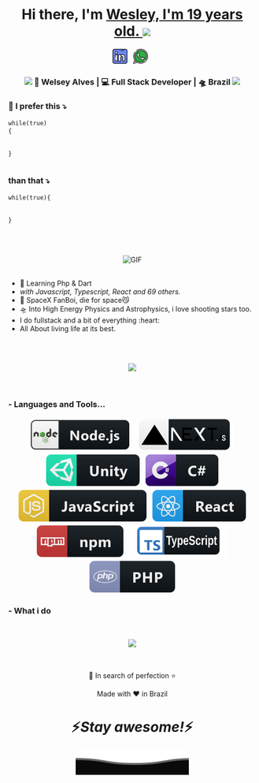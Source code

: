 <div align="center">
   <h1>Hi there, I'm <a href="https://hemant.codes">Wesley, I'm 19 years old. </a> <img src="https://media.giphy.com/media/hvRJCLFzcasrR4ia7z/giphy.gif" width="25px"> </h1>

</div>

<p align='center'>
   <a href="https://www.linkedin.com/in/wesleyalvesdeveloper/"><img height="30" src="https://raw.githubusercontent.com/wesley44354/wesley44354/master/images/social/linkedin.png?raw=true"></a>&nbsp;&nbsp;
   <a href="https://api.whatsapp.com/send?phone=67998887913"><img height="30" src="https://raw.githubusercontent.com/wesley44354/wesley44354/master/images/social/whatsapp.png?raw=true"></a>&nbsp;&nbsp;
 </p>

<div align="center">
<h3><img src="https://media.giphy.com/media/WUlplcMpOCEmTGBtBW/giphy.gif" width="30"> 🙎 Welsey Alves | 💻 Full Stack Developer | 🛸 Brazil <img src="https://media.giphy.com/media/WUlplcMpOCEmTGBtBW/giphy.gif" width="30"></h3>
</div>

<div align="left">
<h3> 💬 I prefer this ⤵️</h3>
<pre><code>while(true) 
{ 
      
}</code></pre>

<h3> than that ⤵️</h3>
<pre><code>while(true){
      
}</code></pre>

</div>
<br />
<br />

<div align="center" >
    <img align="center" height="180px" width="300px" style="border-radius: 20;" alt="GIF" src="https://media.giphy.com/media/3FjEPbKqEPhPpmC8uY/giphy.gif" />
   <br />
   <br />
    <ul align="left">
        <li>🥀 Learning Php & Dart</li>
        <li><i>with Javascript, Typescript, React and 69 others.</i></li>
        <li>🔭 SpaceX FanBoi, die for space😼</li>
        <li>🛸 Into High Energy Physics and Astrophysics, i love shooting stars too.</li>
        <li>I do fullstack and a bit of everything :heart:</li>
        <li>All About living life at its best.</li>
    </ul>
</div>
<br />
<br />

<!--  -->

<p align="center" >
<!--    <a href="https://github.com/anuraghazra/github-readme-stats">
     <img  src="https://github-readme-stats.vercel.app/api?username=wesley44354&&show_icons=true&theme=radical"/>
   </a> -->
   
   <a href="https://github.com/anuraghazra/github-readme-stats">
     <img src="https://github-readme-stats.vercel.app/api/top-langs/?username=wesley44354&theme=radical&show_icons=true&hide_border=false&layout=donut"/>
   </a>
</p>

<br />

### - Languages and Tools...

<div align="center">

  <img src="https://raw.githubusercontent.com/wesley44354/wesley44354/master/images/dev/services/nodejs.svg" alt="nodejs" style="vertical-align: top; margin: 4px;">
   <img src="https://raw.githubusercontent.com/wesley44354/wesley44354/master/images/dev/frameworks/next.svg" alt="next" style="vertical-align: top; margin: 4px;">
  <img src="https://raw.githubusercontent.com/wesley44354/wesley44354/master/images/dev/engine/unity.svg" alt="csharp" style="vertical-align: top; margin: 4px;">
  <img  src="https://raw.githubusercontent.com/wesley44354/wesley44354/master/images/dev/languages/csharp.svg" alt="csharp" style="vertical-align: top; margin: 4px;">
  <img  src="https://raw.githubusercontent.com/wesley44354/wesley44354/master/images/dev/languages/js.svg" alt="js" style="vertical-align: top; margin: 4px;">
  <img  src="https://raw.githubusercontent.com/wesley44354/wesley44354/master/images/dev/frameworks/react.svg" alt="react" style="vertical-align: top; margin: 4px;">
  <img  src="https://raw.githubusercontent.com/wesley44354/wesley44354/master/images/dev/services/npm.svg" alt="npm" style="vertical-align: top; margin: 4px;">
    <img  src="https://raw.githubusercontent.com/wesley44354/wesley44354/master/images/dev/languages/typeScript.svg" alt="typeScript" style="vertical-align: top; margin:4px;">
  <img  src="https://raw.githubusercontent.com/wesley44354/wesley44354/master/images/dev/languages/php.svg" alt="vscode" style="vertical-align: top; margin: 4px;">
</div>

### - What i do

<br />

<p align="center">
   <img src="https://media.giphy.com/media/f9XgHHnPnDjOF1hWpl/giphy.gif" />
   </p>
   
   
<br />

<p align="center">💙 In search of perfection ⭐</p>
</p>
<p align="center">Made with ❤️ in Brazil</p>

<h1 align='center'>⚡️<i>Stay awesome!</i>⚡️</h1>

<p align="center">
        <img src="https://raw.githubusercontent.com/wesley44354/wesley44354/272c2d36e7269982c55ef59e821d284541b71a8c/svg/Bottom.svg" alt="Bottom" />
</p>

